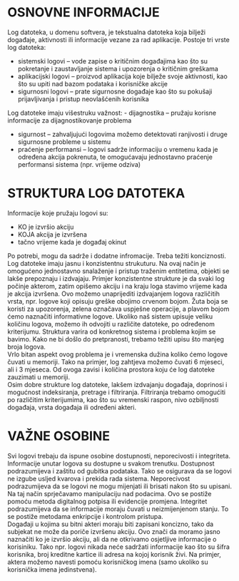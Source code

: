 # OSNOVNE INFORMACIJE
Log datoteka, u domenu softvera, je tekstualna datoteka koja bilježi događaje, aktivnosti ili informacije vezane za rad aplikacije. 
Postoje tri vrste log datoteka:
-	sistemski logovi – vode zapise o kritičnim događajima kao što su pokretanje i zaustavljanje sistema i upozorenja o kritičnim greškama
-	aplikacijski logovi – proizvod aplikacija koje bilježe svoje aktivnosti, kao što su upiti nad bazom podataka i korisničke akcije
-	sigurnosni logovi – prate sigurnosne događaje kao što su pokušaji prijavljivanja i pristup neovlašćenih korisnika

Log datoteke imaju višestruku važnost:
              -      dijagnostika – pružaju korisne informacije za dijagnostikovanje problema
-	sigurnost – zahvaljujući logovima možemo detektovati ranjivosti i druge sigurnosne probleme u sistemu
-	praćenje performansi – logovi sadrže informaciju o vremenu kada je određena akcija pokrenuta, te omogućavaju jednostavno praćenje performansi sistema (npr. vrijeme odziva)

# STRUKTURA LOG DATOTEKA
Informacije koje pružaju logovi su:
-	 KO je izvršio akciju
-	 KOJA akcija je izvršena 
-	 tačno vrijeme kada je događaj okinut

Po potrebi, mogu da sadrže i dodatne infromacije. Treba težiti konciznosti.
<br>Log datoteke imaju jasnu i konzistentnu strukuturu. Na ovaj način je omogućeno jednostavno snalaženje i pristup traženim entitetima, objekti se lakše prepoznaju i izdvajaju. Primjer konzistentne strukture je da svaki log počinje akterom, zatim opišemo akciju i na kraju loga stavimo vrijeme kada je akcija izvršena. Ovo možemo unaprijediti izdvajanjem logova različitih vrsta, npr. logove koji opisuju greške obojimo crvenom bojom. Žuta boja se koristi za upozorenja, zelena označava uspješne operacije, a plavom bojom ćemo naznačiti informativne logove.  Ukoliko naš sistem upisuje veliku količinu logova, možemo ih odvojiti u različite datoteke, po određenom kriterijumu. Struktura varira od konkretnog sistema i problema kojim se bavimo. Kako ne bi došlo do pretpranosti, trebamo težiti upisu što manjeg broja logova.
<br>Vrlo bitan aspekt ovog problema je i vremenska dužina koliko ćemo logove čuvati u memoriji. Tako na primjer, log zahtjeva možemo čuvati 6 mjeseci, ali i 3 mjeseca. Od ovoga zavisi i količina prostora koju će log datoteke zauzimati u memoriji.
<br>Osim dobre strukture log datoteke, lakšem izdvajanju događaja, doprinosi i mogućnost indeksiranja, pretrage i filtriranja. Filtriranja trebamo omogućiti po različitim kriterijumima, kao što su vremenski raspon, nivo ozbiljnosti događaja, vrsta događaja ili određeni akteri.

# VAŽNE OSOBINE
Svi logovi trebaju da ispune osobine dostupnosti, neporecivosti i integriteta. Informacije unutar logova su dostupne u svakom trenutku. Dostupnost podrazumijeva i zaštitu od gubitka podataka. Tako se osigurava da se logovi ne izgube usljed kvarova i prekida rada sistema. Neporecivost podrazumijeva da se logovi ne mogu mijenjati ili brisati nakon što su upisani. Na taj način sprječavamo manipulaciju nad podacima. Ovo se postiže pomoću metoda digitalnog potpisa ili evidencije promjena. Integritet podrazumijeva da se informacije moraju čuvati u neizmijenjenom stanju. To se postiže metodama enkripcije i kontrolom pristupa.
<br>Događaji u kojima su bitni akteri moraju biti zapisani koncizno, tako da subjekat ne može da poriče izvršenu akciju. Ovo znači da moramo jasno naznačiti ko je izvršio akciju, ali da ne otkrivamo osjetljive informacije o korisiniku. Tako npr. logovi nikada neće sadržati informacije kao što su šifra korisnika, broj kreditne kartice ili adresa na kojoj korisnik živi. Na primjer, aktera možemo navesti pomoću korisničkog imena (samo ukoliko su korisnička imena jedinstvena). 
